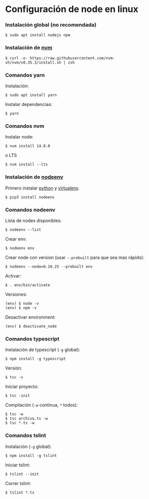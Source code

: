 # Configuración de node en linux

### Instalación global (no recomendada)

```
$ sudo apt install nodejs npm
```

### Instalación de [nvm](https://github.com/nvm-sh/nvm)

```
$ curl -o- https://raw.githubusercontent.com/nvm-sh/nvm/v0.35.3/install.sh | zsh
```

### Comandos yarn

Instalación:
```
$ sudo apt install yarn
```

Instalar dependencias:
```
$ yarn
```

### Comandos nvm

Instalar node:

```
$ nvm install 14.0.0
```

o LTS

```
$ nvm install --lts
```

### Instalación de [nodeenv](https://github.com/ekalinin/nodeenv)

Primero instalar [python](https://github.com/sauljabin/linux-commands/tree/master/python) y [virtualenv](https://github.com/sauljabin/linux-commands/tree/master/python).


```
$ pip3 install nodeenv
```

### Comandos nodeenv

Lista de nodes disponibles:

```
$ nodeenv --list
```

Crear env:

```
$ nodeenv env
```

Crear node con version (usar `--prebuilt` para que sea mas rápido):

```
$ nodeenv --node=0.10.25 --prebuilt env
```

Activar:
```
$ . env/bin/activate
```

Versiones:

```
(env) $ node -v
(env) $ npm -v
```

Desactivar environment:

```
(env) $ deactivate_node
```

### Comandos typescript

Instalación de typescript (`-g` global):
```
$ npm install -g typescript
```

Versión:
```
$ tsc -v
```

Iniciar proyecto:
```
$ tsc -init
```

Compilación (`-w` continua, `*` todos):
```
$ tsc -w
$ tsc archivo.ts -w
$ tsc *.ts -w
```

### Comandos tslint

Instalación (`-g` global):
```
$ npm install -g tslint
```

Iniciar tslint:
```
$ tslint --init
```

Correr tslint:
```
$ tslint *.ts
```
